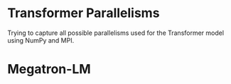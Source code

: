 # Transformer Parallelisms

Trying to capture all possible parallelisms used for the Transformer model using NumPy and MPI.

# Megatron-LM
